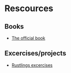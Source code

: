 # Rescources

## Books

- [The official book](https://www.rust-lang.org/learn)

## Excercises/projects

- [Rustlings excercises](https://github.com/rust-lang/rustlings)
